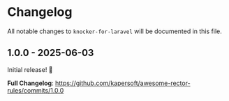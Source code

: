 # Changelog

All notable changes to `knocker-for-laravel` will be documented in this file.

## 1.0.0 - 2025-06-03

Initial release! 🎉

**Full Changelog**: https://github.com/kapersoft/awesome-rector-rules/commits/1.0.0
